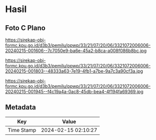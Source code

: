 # Hasil

## Foto C Plano

https://sirekap-obj-formc.kpu.go.id/d3b3/pemilu/ppwp/33/21/07/20/06/3321072006006-20240215-001606--7c7050e9-ba6e-45a2-b8ca-a008f086b8bc.jpg

https://sirekap-obj-formc.kpu.go.id/d3b3/pemilu/ppwp/33/21/07/20/06/3321072006006-20240215-001803--48333a63-7e19-4fb1-a7be-9a7c3a90cf3a.jpg

https://sirekap-obj-formc.kpu.go.id/d3b3/pemilu/ppwp/33/21/07/20/06/3321072006006-20240215-001945--f4c19a4a-0ac8-45db-bea4-4f194fa69369.jpg


## Metadata

| Key        | Value               |
| ---------- | ------------------- |
| Time Stamp | 2024-02-15 02:10:27 |



